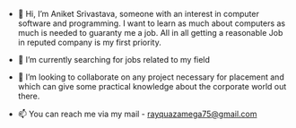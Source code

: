 - 👋 Hi, I’m Aniket Srivastava, someone with an interest in computer software and programming.
     I want to learn as much about computers as much is needed to guaranty me a job.
     All in all getting a reasonable Job in reputed company is my first priority.

- 🌱 I’m currently searching for jobs related to my field
- 💞️ I’m looking to collaborate on any project necessary for placement and which can give some practical knowledge about the corporate world out there.
- 📫 You can reach me via my mail - rayquazamega75@gmail.com

